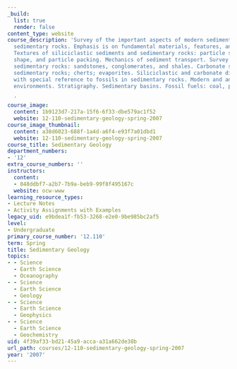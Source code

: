 ```yaml
---
_build:
  list: true
  render: false
content_type: website
course_description: 'Survey of the important aspects of modern sediments and ancient
  sedimentary rocks. Emphasis is on fundamental materials, features, and processes.
  Textures of siliciclastic sediments and sedimentary rocks: particle size, particle
  shape, and particle packing. Mechanics of sediment transport. Survey of siliciclastic
  sedimentary rocks: sandstones, conglomerates, and shales. Carbonate sediments and
  sedimentary rocks; cherts; evaporites. Siliciclastic and carbonate diagenesis. Paleontology,
  with special reference to fossils in sedimentary rocks. Modern and ancient depositional
  environments. Stratigraphy. Sedimentary basins. Fossil fuels: coal, petroleum.

  '
course_image:
  content: 1b9123d7-217a-15f6-6f33-dbe579ac1f52
  website: 12-110-sedimentary-geology-spring-2007
course_image_thumbnail:
  content: a38d6023-688f-1a4d-a6f4-e93f7a01dbd1
  website: 12-110-sedimentary-geology-spring-2007
course_title: Sedimentary Geology
department_numbers:
- '12'
extra_course_numbers: ''
instructors:
  content:
  - 848ddbf7-a2b7-7b9a-beb9-99f8f495167c
  website: ocw-www
learning_resource_types:
- Lecture Notes
- Activity Assignments with Examples
legacy_uid: e9bdea1f-fb53-3268-e2e0-9be985bc2af5
level:
- Undergraduate
primary_course_number: '12.110'
term: Spring
title: Sedimentary Geology
topics:
- - Science
  - Earth Science
  - Oceanography
- - Science
  - Earth Science
  - Geology
- - Science
  - Earth Science
  - Geophysics
- - Science
  - Earth Science
  - Geochemistry
uid: 4f39af33-bd21-45a9-acca-a31a662de38b
url_path: courses/12-110-sedimentary-geology-spring-2007
year: '2007'
---
```

